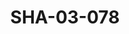---
pid: SHA-03-078
title: SHA-03-078
language: ar
collection: شرحبيل احمد
original_label: 
rights: شرحبيل احمد
location_of_original: شرحبيل احمد
photographer_or_studio: 
scanned_from: photograph 10.1 by 15
_date: 2002-2004
location: الخرطوم، نادي القبطي
description: شرحبيل احمد وعبد الرحمن الابنودي
additional_notes: 
permission_display: 'yes'
on_server: 'no'
on_website: 'no'
permalink: "/archive/ar/sha-03-078.html"
layout: photo-page
---